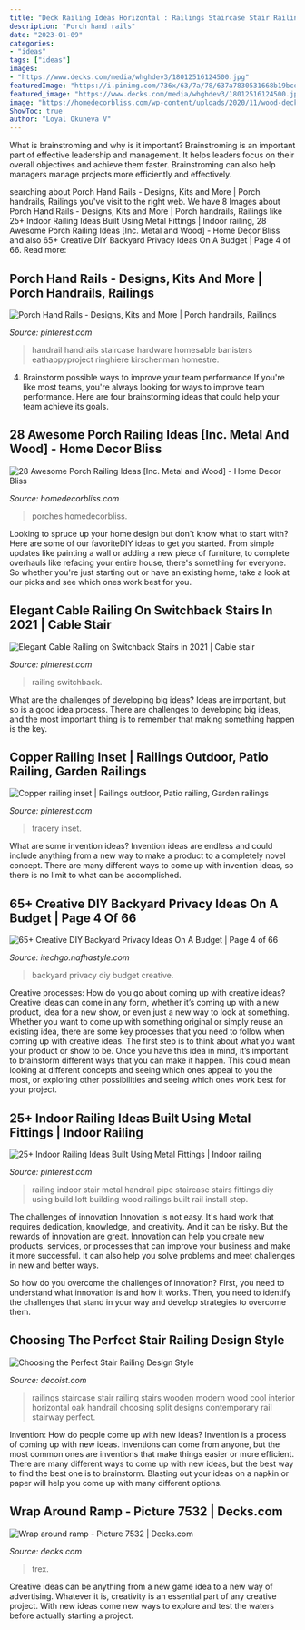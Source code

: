 ```yaml
---
title: "Deck Railing Ideas Horizontal : Railings Staircase Stair Railing Stairs Wooden Modern Wood Cool Interior Horizontal Oak Handrail Choosing Split Designs Contemporary Rail Stairway Perfect"
description: "Porch hand rails"
date: "2023-01-09"
categories:
- "ideas"
tags: ["ideas"]
images:
- "https://www.decks.com/media/whghdev3/18012516124500.jpg"
featuredImage: "https://i.pinimg.com/736x/63/7a/78/637a7830531668b19bcd837710fa5f9a.jpg"
featured_image: "https://www.decks.com/media/whghdev3/18012516124500.jpg"
image: "https://homedecorbliss.com/wp-content/uploads/2020/11/wood-deck-with-view-to-the-forest-28-awesome-porch-railing-ideas-768x1152.jpg"
ShowToc: true
author: "Loyal Okuneva V"
---
```



What is brainstroming and why is it important?
Brainstroming is an important part of effective leadership and management. It helps leaders focus on their overall objectives and achieve them faster. Brainstroming can also help managers manage projects more efficiently and effectively.

	

		
searching about Porch Hand Rails - Designs, Kits and More | Porch handrails, Railings you've visit to the right web. We have 8 Images about Porch Hand Rails - Designs, Kits and More | Porch handrails, Railings like 25+ Indoor Railing Ideas Built Using Metal Fittings | Indoor railing, 28 Awesome Porch Railing Ideas [Inc. Metal and Wood] - Home Decor Bliss and also 65+ Creative DIY Backyard Privacy Ideas On A Budget | Page 4 of 66. Read more:
		
    
## Porch Hand Rails - Designs, Kits And More | Porch Handrails, Railings

<img loading=lazy src="https://i.pinimg.com/736x/e1/85/41/e18541f3f856da51fd9b44f597ff1daa.jpg" onerror="this.onerror=null;this.src='https://tse4.mm.bing.net/th?id=OIP.Qi-uZi6fchh7w3nxFgri1wHaJ3&amp;pid=15.1';" alt="Porch Hand Rails - Designs, Kits and More | Porch handrails, Railings">

_Source: pinterest.com_

>handrail handrails staircase hardware homesable banisters eathappyproject ringhiere kirschenman homestre. 

	

4. Brainstorm possible ways to improve your team performance
If you're like most teams, you're always looking for ways to improve team performance. Here are four brainstorming ideas that could help your team achieve its goals.

    
## 28 Awesome Porch Railing Ideas [Inc. Metal And Wood] - Home Decor Bliss

<img loading=lazy src="https://homedecorbliss.com/wp-content/uploads/2020/11/wood-deck-with-view-to-the-forest-28-awesome-porch-railing-ideas-768x1152.jpg" onerror="this.onerror=null;this.src='https://tse1.mm.bing.net/th?id=OIP.WiqKIiyk_JbztjzX5G-8MQHaLH&amp;pid=15.1';" alt="28 Awesome Porch Railing Ideas [Inc. Metal and Wood] - Home Decor Bliss">

_Source: homedecorbliss.com_

>porches homedecorbliss. 

	

Looking to spruce up your home design but don't know what to start with? Here are some of our favoriteDIY ideas to get you started. From simple updates like painting a wall or adding a new piece of furniture, to complete overhauls like refacing your entire house, there's something for everyone. So whether you're just starting out or have an existing home, take a look at our picks and see which ones work best for you.

    
## Elegant Cable Railing On Switchback Stairs In 2021 | Cable Stair

<img loading=lazy src="https://i.pinimg.com/736x/63/7a/78/637a7830531668b19bcd837710fa5f9a.jpg" onerror="this.onerror=null;this.src='https://tse3.mm.bing.net/th?id=OIP.N4VGJ_mYf1wGXu7CzJEfBwHaLH&amp;pid=15.1';" alt="Elegant Cable Railing on Switchback Stairs in 2021 | Cable stair">

_Source: pinterest.com_

>railing switchback. 

	

What are the challenges of developing big ideas?
Ideas are important, but so is a good idea process. There are challenges to developing big ideas, and the most important thing is to remember that making something happen is the key.

    
## Copper Railing Inset | Railings Outdoor, Patio Railing, Garden Railings

<img loading=lazy src="https://i.pinimg.com/736x/34/7d/ba/347dba4a02161093dc7b18c862b2ff7d.jpg" onerror="this.onerror=null;this.src='https://tse1.mm.bing.net/th?id=OIP.48NhBJ0EFL5Ly6KZUZriRQHaL6&amp;pid=15.1';" alt="Copper railing inset | Railings outdoor, Patio railing, Garden railings">

_Source: pinterest.com_

>tracery inset. 

	

What are some invention ideas?
Invention ideas are endless and could include anything from a new way to make a product to a completely novel concept. There are many different ways to come up with invention ideas, so there is no limit to what can be accomplished.

    
## 65+ Creative DIY Backyard Privacy Ideas On A Budget | Page 4 Of 66

<img loading=lazy src="http://itechgo.com/wp-content/uploads/2018/05/Creative-DIY-Backyard-Privacy-Ideas-On-A-Budget-58.jpg" onerror="this.onerror=null;this.src='https://tse4.mm.bing.net/th?id=OIP.aKc6y-OQr_3HMayOFN39UgHaE9&amp;pid=15.1';" alt="65+ Creative DIY Backyard Privacy Ideas On A Budget | Page 4 of 66">

_Source: itechgo.nafhastyle.com_

>backyard privacy diy budget creative. 

	

Creative processes: How do you go about coming up with creative ideas?
Creative ideas can come in any form, whether it’s coming up with a new product, idea for a new show, or even just a new way to look at something. Whether you want to come up with something original or simply reuse an existing idea, there are some key processes that you need to follow when coming up with creative ideas. 
The first step is to think about what you want your product or show to be. Once you have this idea in mind, it’s important to brainstorm different ways that you can make it happen. This could mean looking at different concepts and seeing which ones appeal to you the most, or exploring other possibilities and seeing which ones work best for your project.

    
## 25+ Indoor Railing Ideas Built Using Metal Fittings | Indoor Railing

<img loading=lazy src="https://i.pinimg.com/736x/f4/53/ea/f453ea12d8d72e1dd73f2709b0fa5ab1.jpg" onerror="this.onerror=null;this.src='https://tse1.mm.bing.net/th?id=OIP.Lvn7P-3-qHLqrQfF3ToOuQHaLI&amp;pid=15.1';" alt="25+ Indoor Railing Ideas Built Using Metal Fittings | Indoor railing">

_Source: pinterest.com_

>railing indoor stair metal handrail pipe staircase stairs fittings diy using build loft building wood railings built rail install step. 

	

The challenges of innovation
Innovation is not easy. It's hard work that requires dedication, knowledge, and creativity. And it can be risky. But the rewards of innovation are great.
Innovation can help you create new products, services, or processes that can improve your business and make it more successful. It can also help you solve problems and meet challenges in new and better ways.

So how do you overcome the challenges of innovation? First, you need to understand what innovation is and how it works. Then, you need to identify the challenges that stand in your way and develop strategies to overcome them.

    
## Choosing The Perfect Stair Railing Design Style

<img loading=lazy src="http://cdn.decoist.com/wp-content/uploads/2013/02/wooden-stairs-railings.jpg" onerror="this.onerror=null;this.src='https://tse2.mm.bing.net/th?id=OIP.ytQbdKZtu7xk9TxARPOKtQHaM-&amp;pid=15.1';" alt="Choosing the Perfect Stair Railing Design Style">

_Source: decoist.com_

>railings staircase stair railing stairs wooden modern wood cool interior horizontal oak handrail choosing split designs contemporary rail stairway perfect. 

	

Invention: How do people come up with new ideas?
Invention is a process of coming up with new ideas. Inventions can come from anyone, but the most common ones are inventions that make things easier or more efficient. There are many different ways to come up with new ideas, but the best way to find the best one is to brainstorm. Blasting out your ideas on a napkin or paper will help you come up with many different options.

    
## Wrap Around Ramp - Picture 7532 | Decks.com

<img loading=lazy src="https://www.decks.com/media/whghdev3/18012516124500.jpg" onerror="this.onerror=null;this.src='https://tse3.mm.bing.net/th?id=OIP.zkcPS0oU-ULXenGzKOsOUgHaFj&amp;pid=15.1';" alt="Wrap around ramp - Picture 7532 | Decks.com">

_Source: decks.com_

>trex. 

	

Creative ideas can be anything from a new game idea to a new way of advertising. Whatever it is, creativity is an essential part of any creative project. With new ideas come new ways to explore and test the waters before actually starting a project.

